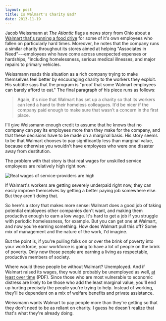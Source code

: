 ```yaml
---
layout: post
title: Is Walmart's Charity Bad?
date: 2013-11-19
---
```


Jacob Weissmann at *The Atlantic* flags a news story from Ohio about a [Walmart
that's running a food drive][og] for some of it's own employees who fallen on
particularly hard times.  Moreover, he notes that the company runs a similar
charity throughout its stores aimed at helping "Associates in Need"---employees
who have come across unexpected expenses or hardships, "including homelessness,
serious medical illnesses, and major repairs to primary vehicles.

Weissmann reads this situation as a rich company trying to make themselves feel
better by encouraging charity to the workers they exploit. His subtitle says
that the program is "proof that some Walmart employees can barely afford to
eat." The final paragraph of his piece runs as follows:

> Again, it's nice that Walmart has set up a charity so that its workers can
> lend a hand to their homeless colleagues. It'd be nicer if the company paid
> enough to make sure that wasn't a concern in the first place. 

I'll give Weissmann enough credit to assume that he knows that no company can
pay its employees more than they make for the company, and that these decisions
have to be made on a marginal basis. His story seems to be that Walmart chooses
to pay significantly less than marginal value, because otherwise you wouldn't
have employees who were one disaster away from destitution.

The problem with that story is that real wages for unskilled service employees
are relatively high right now:

![Real wages of service-providers are
high](http://research.stlouisfed.org/fredgraph.png?g=oCD "Real wages for
non-supervisor service providers are high")

If Walmart's workers are getting severely underpaid right now, they can easily
improve themselves by getting a better paying job somewhere else.  But they
aren't doing that.

So here's a story that makes more sense: Walmart does a good job of taking
potential employees other companies don't want, and making them productive 
enough to earn a low wage.  It's hard to get a job if you struggle with
periodic homelessness, for example.  But you can get one at Walmart, and now
you're earning something.  How does Walmart pull this off? Some mix of
management and the nature of the work, I'd imagine.

But the point is, if you're pulling folks on or over the brink of poverty into
your workforce, your workforce is going to have a lot of people on the brink of
poverty.  Only now those people are earning a living as respectable,
productive members of society.

Where would these people be without Walmart? Unemployed. And if Walmart raised
its wages, they would probably be unemployed as well, [at least over
time][tam] (PDF).  Since those who are most vulnerable to economic distress
are likely to be those who add the least marginal value, you'll end up hurting
precisely the people you're trying to help.  Instead of working, they'll be
dependent on a mix of welfare benefits and private assistance.

Weissmann wants Walmart to pay people more than they're getting so that they
don't need to be as reliant on charity. I guess he doesn't realize that that's
what they're already doing.

[og]: http://www.theatlantic.com/business/archive/2013/11/photo-this-ohio-walmart-is-running-a-food-drive-for-its-own-workers/281610/
[tam]: http://econweb.tamu.edu/jmeer/Meer_West_Minimum_Wage.pdf
